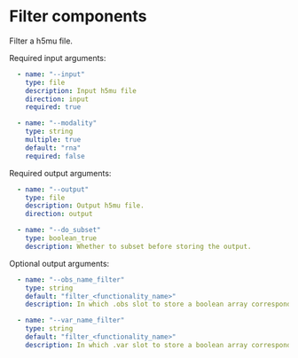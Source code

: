 # Filter components

Filter a h5mu file.

Required input arguments:

```yaml
  - name: "--input"
    type: file
    description: Input h5mu file
    direction: input
    required: true

  - name: "--modality"
    type: string
    multiple: true
    default: "rna"
    required: false
```

Required output arguments:

```yaml
  - name: "--output"
    type: file
    description: Output h5mu file.
    direction: output

  - name: "--do_subset"
    type: boolean_true
    description: Whether to subset before storing the output.
```

Optional output arguments:

```yaml
  - name: "--obs_name_filter"
    type: string
    default: "filter_<functionality_name>"
    description: In which .obs slot to store a boolean array corresponding to which observations should be removed.

  - name: "--var_name_filter"
    type: string
    default: "filter_<functionality_name>"
    description: In which .var slot to store a boolean array corresponding to which variables should be removed.
```
